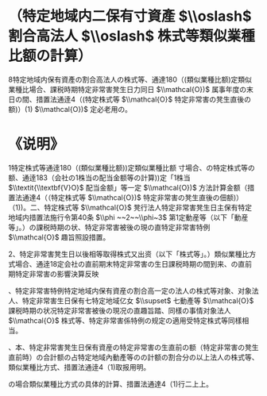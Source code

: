 # （特定地域内二保有寸資產 $\\oslash$ 割合高法人 $\\oslash$ 株式等類似業種比额の計算）

8特定地域内保有資產の割合高法人の株式等、通達180（(類似業種比额)定類似業種比場合、課税時期特定非常害凳生日力同日 $\\mathcal{O})$ 属事年度の末日の間、措置法通逹4（(特定株式等 $\\mathcal{O}$ 特定非常害の凳生直後の额)）(1) $\\mathcal{O})$ 定必老用の。

# 《说明》

1特定株式等通逹180（(類似業種比额))定類似業種比额 寸場合、の特定株式等の额、通逹183（会社の1株当の配当金额等の計算))定「1株当 $\\textit{\\textbf{V}O}$ 配当金额」等一定 $\\mathcal{O})$ 方法計算金额（措置法通達4（（特定株式等 $\\mathcal{O})$ 特定非常害の凳生直後の佃额)）（1))。二、特定株式等 $\\mathcal{O}$ 凳行法人特定非常害凳生日主保有特定地域内措置法施行令第40条 $\\phi ~~2~~\\phi~3$ 第1定動産等（以下「動産等」。）の課税時期の状、特定非常害被後の現の直特定非常害特例 $\\mathcal{O}$ 趣旨照設措置。

2、特定非常害凳生日以後相等取得株式又出资（以下「株式等」。）類似業種比方式場合、通逹18定会社の直前期末特定非常害の生日課税時期の間到来、の直前期特定非常害の影響決算反映

、特定非常害特例特定地域内保有資産の割合高一定の法人の株式等对象、对象法人、特定非常害生日保有七特定地域亿女 $\\supset$ 七動產等 $\\mathcal{O}$ 課税時期の状况特定非常害被後の現况の直趣旨踏、同樣の事情对象法人 $\\mathcal{O}$ 株式等、特定非常害係特例の规定の適用受特定株式等同樣相当。

、本、特定非常害凳生日保有資産の特定非常害の生直前の额（特定非常害の凳生直前時）の合計额の占特定地域內動產等のの計额の割合分の以上法人の株式等、類似業種比方式、措置法通逹4（1)取报用明。

の場合類似業種比方式の具体的計算、措置法通達4（1)行二上上。